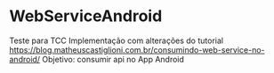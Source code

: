 # WebServiceAndroid
Teste para TCC
Implementação com alterações do tutorial https://blog.matheuscastiglioni.com.br/consumindo-web-service-no-android/
Objetivo: consumir api no App Android 
